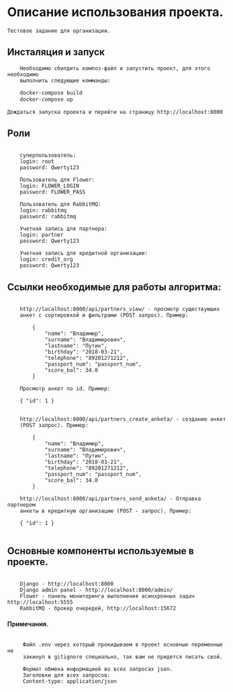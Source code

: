 # Описание использования проекта.

	Тестовое задание для организации.

## Инсталяция и запуск
```text
	Необходимо сбилдить композ-файл и запустить проект, для этого необходимо 
	выполнить следующие комманды:
```
	
```bash
	docker-compose build
	docker-compose up
```
	Дождаться запуска проекта и перейти на страницу http://localhost:8000

## Роли 

```text

	суперпользователь:
 	login: root
 	password: Qwerty123

 	Пользователь для Flower:
 	login: FLOWER_LOGIN
 	password: FLOWER_PASS

 	Пользователь для RabbitMQ:
 	login: rabbitmq
 	password: rabbitmq

 	Учетная запись для партнера:
 	login: partner
 	password: Qwerty123

 	Учетная запись для кредитной организации:
 	login: credit_org
 	password: Qwerty123

``` 

## Ссылки необходимые для работы алгоритма:

```text

    http://localhost:8000/api/partners_view/ - просмотр существуюших
    анкет с сортировкой и фильтрами (POST запрос). Пример:

        {
            "name": "Владимир",
            "surname": "Владимирович",
            "lastname": "Путин",
            "birthday": "2018-03-21",
            "telephone": "89201271212",
            "passport_num": "passport_num",
            "score_bal": 34.0
        }

    Просмотр анкет по id. Пример:

    { "id": 1 }


    http://localhost:8000/api/partners_create_anketa/ - создание анкет
    (POST запрос). Пример:

        {
            "name": "Владимир",
            "surname": "Владимирович",
            "lastname": "Путин",
            "birthday": "2018-03-21",
            "telephone": "89201271212",
            "passport_num": "passport_num",
            "score_bal": 34.0
        }

    http://localhost:8000/api/partners_send_anketa/ - Отправка партнером
    анкеты в кредитную организацию (POST - запрос). Пример:

    { "id": 1 }


```

## Основные компоненты используемые в проекте.
```text

	Django - http://localhost:8000
	Django admin panel - http://localhost:8000/admin/
	Flower - панель мониторинга выполнения асинхронных задач http://localhost:5555
	RabbitMQ - брокер очередей, http://localhost:15672

```

#### Примечания.
```text

     Файл .env через который прокидываем в проект основные переменные не
     закинул в gitignore специально, так вам не придется писать свой.

     Формат обмена информацией во всех запросах json.
     Заголовки для всех запросов:
     Content-type: application/json

 ```